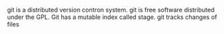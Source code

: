 git is a distributed version contron system.
git is free software distributed under the GPL.
Git has a mutable index called stage.
git tracks changes of files

